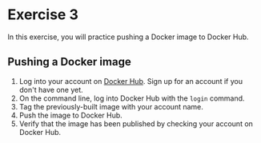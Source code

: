 # Exercise 3

In this exercise, you will practice pushing a Docker image to Docker Hub.

## Pushing a Docker image

1. Log into your account on [Docker Hub](https://hub.docker.com/). Sign up for an account if you don't have one yet.
2. On the command line, log into Docker Hub with the `login` command.
3. Tag the previously-built image with your account name.
4. Push the image to Docker Hub.
5. Verify that the image has been published by checking your account on Docker Hub.